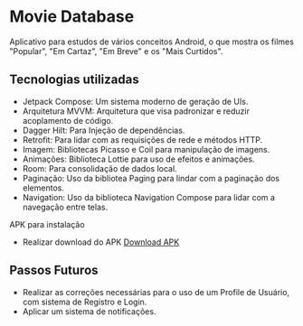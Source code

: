 # Movie Database 
Aplicativo para estudos de vários conceitos Android, o que mostra os filmes "Popular", "Em Cartaz", "Em Breve" e os "Mais Curtidos".

## Tecnologias utilizadas
- Jetpack Compose: Um sistema moderno de geração de UIs.
- Arquitetura MVVM: Arquitetura que visa padronizar e reduzir acoplamento de código.
- Dagger Hilt: Para Injeção de dependências.
- Retrofit: Para lidar com as requisições de rede e métodos HTTP.
- Imagem: Bibliotecas Picasso e Coil para manipulação de imagens.
- Animações: Biblioteca Lottie para uso de efeitos e animações.
- Room: Para consolidação de dados local.
- Paginação: Uso da bibliotea Paging para lindar com a paginação dos elementos.
- Navigation: Uso da biblioteca Navigation Compose para lidar com a navegação entre telas.

APK para instalação

- Realizar download do APK [Download APK](https://github.com/icaro-campos/Movie-Database-TMDB/raw/master/Movie-tmdb.apk)

## Passos Futuros
- Realizar as correções necessárias para o uso de um Profile de Usuário, com sistema de Registro e Login.
- Aplicar um sistema de notificações.

